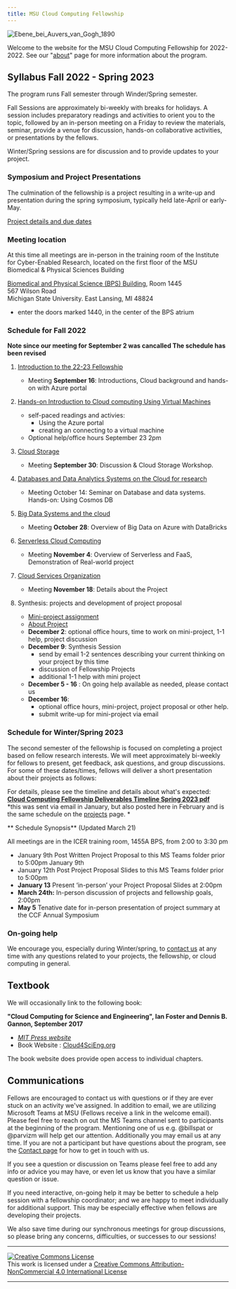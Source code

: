 ```yaml
---
title: MSU Cloud Computing Fellowship
---
```



![Ebene_bei_Auvers_van_Gogh_1890](img/cropped_cloud_painting_Vincent_van_Gogh_Ebene_bei_Auvers_1890_Neue_Pinakothek_Munich.jpg)

Welcome to the website for the MSU Cloud Computing Fellowship for 2022-2022.  See our "[about](about.md)" page for more information about the program.   


## Syllabus Fall 2022 - Spring 2023 

The program runs Fall semester through Winder/Spring semester.  

Fall Sessions are approximately bi-weekly with breaks for holidays.  A session includes preparatory readings and activities to orient you to the topic, followed by an in-person meeting on a Friday to review the materials, seminar, provide a venue for discussion,  hands-on collaborative activities, or presentations by the fellows. 

Winter/Spring sessions are for discussion and to provide updates to your project.   

### Symposium and Project Presentations

The culmination of the fellowship is a project resulting in a write-up and presentation during the spring symposium, typically held late-April or early-May.   

[Project details and due dates](projects.md)

### Meeting location
At this time all meetings are in-person in the training room of the Institute for Cyber-Enabled Research, located on the first floor of the MSU Biomedical & Physical Sciences Building

[Biomedical and Physical Science (BPS) Building](https://maps.msu.edu/interactive/index.php?location=8ERY), Room 1445<br>
567 Wilson Road<br>
Michigan State University. East Lansing, MI 48824

 - enter the doors marked 1440, in the center of the BPS atrium 

### Schedule for Fall 2022

**Note since our meeting for September 2 was cancalled The schedule has been revised**

 1. [Introduction to the 22-23 Fellowship](session_introduction)
    * Meeting **September 16**: Introductions, Cloud background and hands-on with Azure portal
 2. [Hands-on Introduction to Cloud computing Using Virtual Machines](session_how_to_cloud)
    * self-paced readings and activies: 
         - Using the Azure portal
         - creating an connecting to a  virtual machine
    * Optional help/office hours September 23 2pm
 3. [Cloud Storage](session_cloud_storage)
    * Meeting **September 30**: Discussion & Cloud Storage Workshop.  
 4. [Databases and Data Analytics Systems on the Cloud for research](session_datasystems)
    * Meeting October 14: Seminar on Database and data systems. <br> Hands-on: Using Cosmos DB
 5. [Big Data Systems and the cloud](session_bigdata)
    * Meeting **October 28**: Overview of Big Data on Azure with DataBricks
 6. [Serverless Cloud Computing](session_serverless)
    * Meeting **November 4**: Overview of Serverless and FaaS, Demonstration of Real-world project
 7. [Cloud Services Organization](session_organization)   
    * Meeting **November 18**: Details about the Project
 
 8. Synthesis: projects and development of project proposal
    * [Mini-project assignment](miniproject.md)
    * [About Project](projects.md)
    * **December 2**: optional office hours, time to work on mini-project, 1-1 help, project discussion
    * **December 9**: Synthesis Session
        - send by email 1-2 sentences describing your current thinking on your project by this time
        - discussion of Fellowship Projects  
        - additional 1-1 help with mini project
    * **December 5 - 16** : On going help available as needed, please contact us
    * **December 16**: 
        - optional office hours, mini-project, project proposal or other help. 
        - submit write-up for mini-project via email
   
### Schedule for Winter/Spring 2023

The second semester of the fellowship is focused on completing a project based on fellow research interests.   We will meet approximately bi-weekly for fellows to present, get feedback, ask questions, and group discussions.  For some of these dates/times, fellows will deliver a short presentation about their projects as follows:

For details, please see the timeline and details about what's expected: <br>
**[Cloud Computing Fellowship Deliverables Timeline Spring 2023 pdf](img/cloud_computing_fellowship_deliverables_timeline_spring2023.pdf)** 
<br>*this was sent via email in January, but also posted here in February and is the same schedule on the [projects](projects.md) page. *

** Schedule Synopsis** (Updated March 21)

All meetings are in the ICER training room, 1455A BPS, from 2:00 to 3:30 pm 

  - January 9th Post Written Project Proposal to this MS Teams folder prior to 5:00pm January 9th
 - January 12th Post Project Proposal Slides to this MS Teams folder prior to 5:00pm 
 - **January 13** Present ‘in-person’ your Project Proposal Slides at 2:00pm 
 - **March 24th:** In-person discussion of projects and fellowship goals, 2:00pm 
 - **May 5** Tenative date for in-person presentation of project summary at the CCF Annual Symposium
 
### On-going help

We encourage you, especially during Winter/spring, to [contact us](contact) at any time with any questions related to your projects, the fellowship, or cloud computing in general.  


## Textbook

We will occasionally link to the following book: 

**"Cloud Computing for Science and Engineering", Ian Foster and Dennis B. Gannon, September 2017**  

  * *[MIT Press website](https://mitpress.mit.edu/books/cloud-computing-science-and-engineering)* 
  * Book Website : [Cloud4SciEng.org](https://cloud4scieng.org)

The book website does provide open access to individual chapters. 

## Communications

 Fellows are encouraged to contact us with questions or if they are ever stuck on an activity we've assigned.  In addition to email, we are utilizing Microsoft Teams at MSU (Fellows receive a link in the welcome email).   Please feel free to reach on out the MS Teams channel sent to participants at the beginning of the program.  Mentioning one of us e.g. @billspat or @parvizm will help get our attention.  Additionally you may email us at any time.   If you are not a participant but have questions about the program, see the [Contact page](contact.md) for how to get in touch with us.   

If you see a question or discussion on Teams please feel free to add any info or advice you may have, or even let us know that you have a similar question or issue.    

If you need interactive, on-going help it may be better to schedule a help session with a fellowship coordinator; and we are happy to meet individually for additional support.   This may be especially effective when fellows are developing their projects.  

We also save time during our synchronous meetings for group discussions, so please bring any concerns, difficulties, or successes to our sessions! 



---
   
<a rel="license" href="http://creativecommons.org/licenses/by-nc/4.0/"><img alt="Creative Commons License" style="border-width:0" src="https://i.creativecommons.org/l/by-nc/4.0/88x31.png" /></a><br />This work is licensed under a <a rel="license" href="http://creativecommons.org/licenses/by-nc/4.0/">Creative Commons Attribution-NonCommercial 4.0 International License</a>

---
